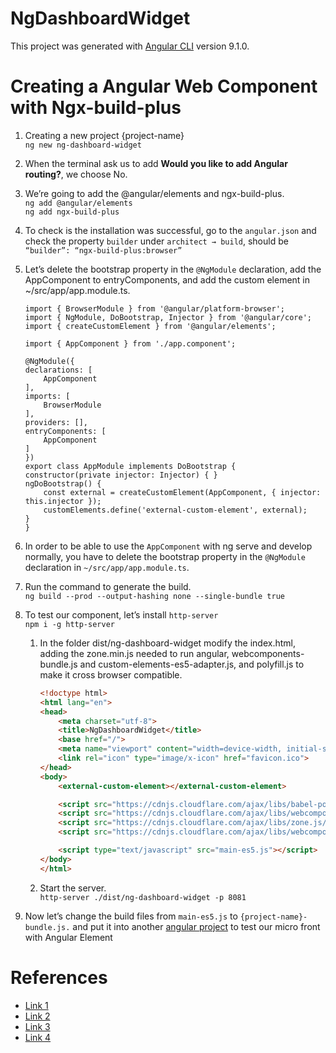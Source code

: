 # NgDashboardWidget
This project was generated with [Angular CLI](https://github.com/angular/angular-cli) version 9.1.0.

# Creating a Angular Web Component with Ngx-build-plus
1. Creating a new project {project-name}  
`ng new ng-dashboard-widget`

2. When the terminal ask us to add **Would you like to add Angular routing?**, we choose No.  

3. We’re going to add the @angular/elements and ngx-build-plus.  
`ng add @angular/elements`  
`ng add ngx-build-plus`

4. To check is the installation was successful, go to the `angular.json` and check the property `builder` under `architect → build`, should be `“builder”: “ngx-build-plus:browser”`

5. Let’s delete the bootstrap property in the `@NgModule` declaration, add the AppComponent to entryComponents, and add the custom element in ~/src/app/app.module.ts.  
    ```TSX
    import { BrowserModule } from '@angular/platform-browser';
    import { NgModule, DoBootstrap, Injector } from '@angular/core';
    import { createCustomElement } from '@angular/elements';

    import { AppComponent } from './app.component';

    @NgModule({
    declarations: [
        AppComponent
    ],
    imports: [
        BrowserModule
    ],
    providers: [],
    entryComponents: [
        AppComponent
    ]
    })
    export class AppModule implements DoBootstrap {
    constructor(private injector: Injector) { }
    ngDoBootstrap() {
        const external = createCustomElement(AppComponent, { injector: this.injector });
        customElements.define('external-custom-element', external);
    }
    }

    ```

6. In order to be able to use the `AppComponent` with ng serve and develop normally, you have to delete the bootstrap property in the `@NgModule` declaration in `~/src/app/app.module.ts`. 

7. Run the command to generate the build.  
`ng build --prod --output-hashing none --single-bundle true`

8. To test our component, let’s install `http-server`  
`npm i -g http-server`

    1. In the folder dist/ng-dashboard-widget modify the index.html, adding the zone.min.js needed to run angular, webcomponents-bundle.js and custom-elements-es5-adapter.js, and polyfill.js to make it cross browser compatible.    

        ```HTML
        <!doctype html>
        <html lang="en">
        <head>
            <meta charset="utf-8">
            <title>NgDashboardWidget</title>
            <base href="/">
            <meta name="viewport" content="width=device-width, initial-scale=1">
            <link rel="icon" type="image/x-icon" href="favicon.ico">
        </head>
        <body>
            <external-custom-element></external-custom-element>

            <script src="https://cdnjs.cloudflare.com/ajax/libs/babel-polyfill/7.4.4/polyfill.js"></script>
            <script src="https://cdnjs.cloudflare.com/ajax/libs/webcomponentsjs/2.2.10/webcomponents-bundle.js"></script>
            <script src="https://cdnjs.cloudflare.com/ajax/libs/zone.js/0.9.1/zone.min.js"></script>
            <script src="https://cdnjs.cloudflare.com/ajax/libs/webcomponentsjs/2.2.10/custom-elements-es5-adapter.js"></script>

            <script type="text/javascript" src="main-es5.js"></script>
        </body>
        </html>
        ```   
    2. Start the server.  
    `http-server ./dist/ng-dashboard-widget -p 8081`

9. Now let’s change the build files from `main-es5.js` to `{project-name}-bundle.js.` and put it into another [angular project](https://github.com/ccchen1991/ng-dashboard-shell/tree/master/src/assets) to test our micro front with Angular Element  

# References
* [Link 1](https://dzone.com/articles/build-micro-front-ends-using-angular-elements-the)
* [Link 2](https://medium.com/@het/micro-front-end-with-angular-elements-web-components-c56b7a235bcb)
* [Link 3](https://github.com/manfredsteyer/ngx-build-plus#advanced-example-externals-and-angular-elements)
* [Link 4](https://www.angulararchitects.io/aktuelles/your-options-for-building-angular-elements/)